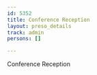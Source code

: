 ```yaml
---
id: 5352
title: Conference Reception
layout: preso_details
track: admin
persons: []

---
```

Conference Reception